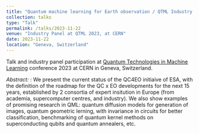 ```yaml
---
title: "Quantum machine learning for Earth observation / QTML Industry Panel"
collection: talks
type: "Talk"
permalink: /talks/2023-11-22
venue: "Industry Panel at QTML 2023, at CERN"
date: 2023-11-22
location: "Geneva, Switzerland"
---
```


Talk and industry panel participation at [Quantum Technologies in Machine Learning](https://qtml-2023.web.cern.ch/) conference 2023 at CERN in Geneva, Switzerland. 

_Abstract:_ : We present the current status of the QC4EO initiaive of ESA, with the definition of the roadmap for the QC x EO developments for the next 15 years, established by 2 consortia of expert insitution in Europe (from academia, supercomputer centres, and industry). We also show examples of promising research in QML: quantum diffusion models for generation of images, quantum geometric lerning, with invariance in circuits for better classification, benchmarking of quantum kernel methods on superconducting qubits and quantum annealers, etc.


